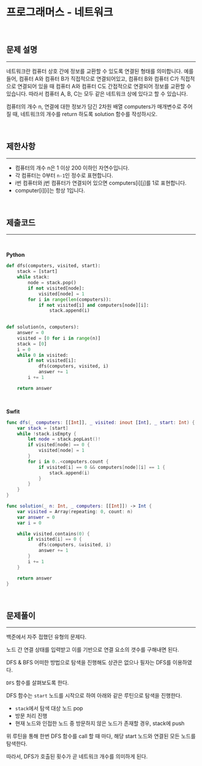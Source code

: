 # 프로그래머스 - 네트워크

<br>

## 문제 설명
---

네트워크란 컴퓨터 상호 간에 정보를 교환할 수 있도록 연결된 형태를 의미합니다. 예를 들어, 컴퓨터 A와 컴퓨터 B가 직접적으로 연결되어있고, 컴퓨터 B와 컴퓨터 C가 직접적으로 연결되어 있을 때 컴퓨터 A와 컴퓨터 C도 간접적으로 연결되어 정보를 교환할 수 있습니다. 따라서 컴퓨터 A, B, C는 모두 같은 네트워크 상에 있다고 할 수 있습니다.

컴퓨터의 개수 n, 연결에 대한 정보가 담긴 2차원 배열 computers가 매개변수로 주어질 때, 네트워크의 개수를 return 하도록 solution 함수를 작성하시오.

<br>

## 제한사항
---

- 컴퓨터의 개수 n은 1 이상 200 이하인 자연수입니다.
- 각 컴퓨터는 0부터 `n-1`인 정수로 표현합니다.
- i번 컴퓨터와 j번 컴퓨터가 연결되어 있으면 computers[i][j]를 1로 표현합니다.
- computer[i][i]는 항상 1입니다.

<br>

## 제출코드
---

<br>

**Python**

```python
def dfs(computers, visited, start):
    stack = [start]
    while stack:
        node = stack.pop()
        if not visited[node]:
            visited[node] = 1
        for i in range(len(computers)):
            if not visited[i] and computers[node][i]:
                stack.append(i)
        

def solution(n, computers):
    answer = 0
    visited = [0 for i in range(n)]
    stack = [0]
    i = 0
    while 0 in visited:
        if not visited[i]:
            dfs(computers, visited, i)
            answer += 1
        i += 1

    return answer
```

<br>

**Swfit**
```swift
func dfs(_ computers: [[Int]], _ visited: inout [Int], _ start: Int) {
    var stack = [start]
    while !stack.isEmpty {
        let node = stack.popLast()!
        if visited[node] == 0 {
            visited[node] = 1
        }
        for i in 0..<computers.count {
            if visited[i] == 0 && computers[node][i] == 1 {
                stack.append(i)
            }
        }
    }
}

func solution(_ n: Int, _ computers: [[Int]]) -> Int {
    var visited = Array(repeating: 0, count: n)
    var answer = 0
    var i = 0

    while visited.contains(0) {
        if visited[i] == 0 {
            dfs(computers, &visited, i)
            answer += 1
        }
        i += 1
    }

    return answer
}
```

<br>

## 문제풀이
---

백준에서 자주 접했던 유형의 문제다.

노드 간 연결 상태를 입력받고 이를 기반으로 연결 요소의 갯수를 구해내면 된다.

DFS & BFS 어떠한 방법으로 탐색을 진행해도 상관은 없으나 필자는 DFS를 이용하였다.

`DFS` 함수를 살펴보도록 한다.

DFS 함수는 `start` 노드를 시작으로 하여 아래와 같은 루틴으로 탐색을 진행한다.

- `stack`에서 탐색 대상 노드 pop
- 방문 처리 진행
- 현재 노드와 인접한 노드 중 방문하지 않은 노드가 존재할 경우, stack에 push

위 루틴을 통해 한번 DFS 함수를 call 할 때 마다, 해당 start 노드와 연결된 모든 노드를 탐색한다.

따라서, DFS가 호출된 횟수가 곧 네트워크 개수를 의미하게 된다.